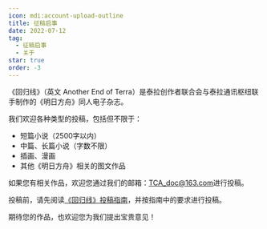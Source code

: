 ```yaml
---
icon: mdi:account-upload-outline
title: 征稿启事
date: 2022-07-12
tag:
  - 征稿启事
  - 关于
star: true
order: -3
---
```


《回归线》（英文 Another End of Terra）是泰拉创作者联合会与泰拉通讯枢纽联手制作的《明日方舟》同人电子杂志。

我们欢迎各种类型的投稿，包括但不限于：

+ 短篇小说（2500字以内）
+ 中篇、长篇小说（字数不限）
+ 插画、漫画
+ 其他《明日方舟》相关的图文作品

如果您有相关作品，欢迎您通过我们的邮箱：[TCA_doc@163.com](mailto:TCA_doc@163.com)进行投稿。

投稿前，请先阅读[《回归线》投稿指南](guidance)，并按指南中的要求进行投稿。

期待您的作品，也欢迎您为我们提出宝贵意见！<eod />